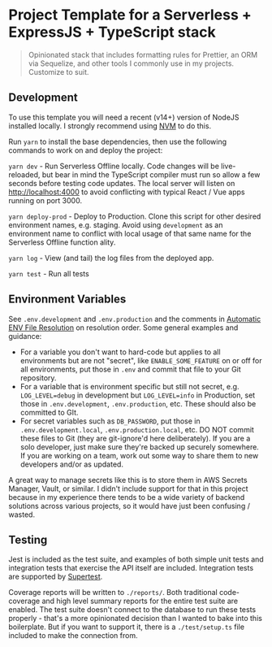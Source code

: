 # Project Template for a Serverless + ExpressJS + TypeScript stack

> Opinionated stack that includes formatting rules for Prettier, an ORM via Sequelize, and other tools I commonly use in my projects.
> Customize to suit.

## Development

To use this template you will need a recent (v14+) version of NodeJS installed locally. I strongly recommend using
[NVM](https://github.com/nvm-sh/nvm) to do this.

Run `yarn` to install the base dependencies, then use the following commands to work on and deploy the project:

`yarn dev` - Run Serverless Offline locally. Code changes will be live-reloaded, but bear in mind the TypeScript compiler must run so allow
a few seconds before testing code updates. The local server will listen on [http://localhost:4000](http://localhost:4000) to avoid
conflicting with typical React / Vue apps running on port 3000.

`yarn deploy-prod` - Deploy to Production. Clone this script for other desired environment names, e.g. staging. Avoid using `development`
as an environment name to conflict with local usage of that same name for the Serverless Offline function ality.

`yarn log` - View (and tail) the log files from the deployed app.

`yarn test` - Run all tests

## Environment Variables

See `.env.development` and `.env.production` and the comments in
[Automatic ENV File Resolution](https://www.serverless.com/plugins/serverless-dotenv-plugin) on resolution order. Some general examples
and guidance:

- For a variable you don't want to hard-code but applies to all environments but are not "secret", like `ENABLE_SOME_FEATURE` on or off for
  all environments, put those in `.env` and commit that file to your Git repository.
- For a variable that is environment specific but still not secret, e.g. `LOG_LEVEL=debug` in development but `LOG_LEVEL=info` in
  Production, set those in `.env.development`, `.env.production`, etc. These should also be committed to GIt.
- For secret variables such as `DB_PASSWORD`, put those in `.env.development.local`, `.env.production.local`, etc. DO NOT commit these files
  to Git (they are git-ignore'd here deliberately). If you are a solo developer, just make sure they're backed up securely somewhere. If you
  are working on a team, work out some way to share them to new developers and/or as updated.

A great way to manage secrets like this is to store them in AWS Secrets Manager, Vault, or similar. I didn't include support for that in
this project because in my experience there tends to be a wide variety of backend solutions across various projects, so it would have just
been confusing / wasted.

## Testing

Jest is included as the test suite, and examples of both simple unit tests and integration tests that exercise the API itself are included.
Integration tests are supported by [Supertest](https://github.com/visionmedia/supertest).

Coverage reports will be written to `./reports/`. Both traditional code-coverage and high level summary reports for the entire test suite
are enabled. The test suite doesn't connect to the database to run these tests properly - that's a more opinionated decision than I wanted
to bake into this boilerplate. But if you want to support it, there is a `./test/setup.ts` file included to make the connection from.
